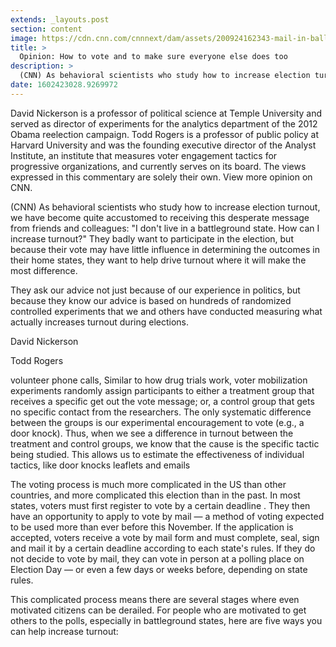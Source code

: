 ```yaml
--- 
extends: _layouts.post 
section: content 
image: https://cdn.cnn.com/cnnnext/dam/assets/200924162343-mail-in-ballots-voting-3-super-tease.jpg 
title: > 
  Opinion: How to vote and to make sure everyone else does too 
description: > 
  (CNN) As behavioral scientists who study how to increase election turnout, we have become quite accustomed to receiving this desperate message from friends and colleagues: "I don't live in a battleground state.How can I increase turnout?"They then have an opportunity to apply to vote by mail — a method of voting expected to be used more than ever before this November.If they do not decide to vote by mail, they can vote in person at a polling place on Election Day — or even a few days or weeks before, depending on state rules.For people who are motivated to get others to the polls, especially in battleground states, here are five ways you can help increase turnout: 
date: 1602423028.9269972 
--- 
```

David Nickerson is a professor of political science at Temple University and served as director of experiments for the analytics department of the 2012 Obama reelection campaign. Todd Rogers is a professor of public policy at Harvard University and was the founding executive director of the Analyst Institute, an institute that measures voter engagement tactics for progressive organizations, and currently serves on its board. The views expressed in this commentary are solely their own. View more opinion on CNN.

(CNN) As behavioral scientists who study how to increase election turnout, we have become quite accustomed to receiving this desperate message from friends and colleagues: "I don't live in a battleground state. How can I increase turnout?" They badly want to participate in the election, but because their vote may have little influence in determining the outcomes in their home states, they want to help drive turnout where it will make the most difference.

They ask our advice not just because of our experience in politics, but because they know our advice is based on hundreds of randomized controlled experiments that we and others have conducted measuring what actually increases turnout during elections.

David Nickerson

Todd Rogers

volunteer phone calls, Similar to how drug trials work, voter mobilization experiments randomly assign participants to either a treatment group that receives a specific get out the vote message; or, a control group that gets no specific contact from the researchers. The only systematic difference between the groups is our experimental encouragement to vote (e.g., a door knock). Thus, when we see a difference in turnout between the treatment and control groups, we know that the cause is the specific tactic being studied. This allows us to estimate the effectiveness of individual tactics, like door knocks leaflets and emails

The voting process is much more complicated in the US than other countries, and more complicated this election than in the past. In most states, voters must first register to vote by a certain deadline . They then have an opportunity to apply to vote by mail — a method of voting expected to be used more than ever before this November. If the application is accepted, voters receive a vote by mail form and must complete, seal, sign and mail it by a certain deadline according to each state's rules. If they do not decide to vote by mail, they can vote in person at a polling place on Election Day — or even a few days or weeks before, depending on state rules.

This complicated process means there are several stages where even motivated citizens can be derailed. For people who are motivated to get others to the polls, especially in battleground states, here are five ways you can help increase turnout: